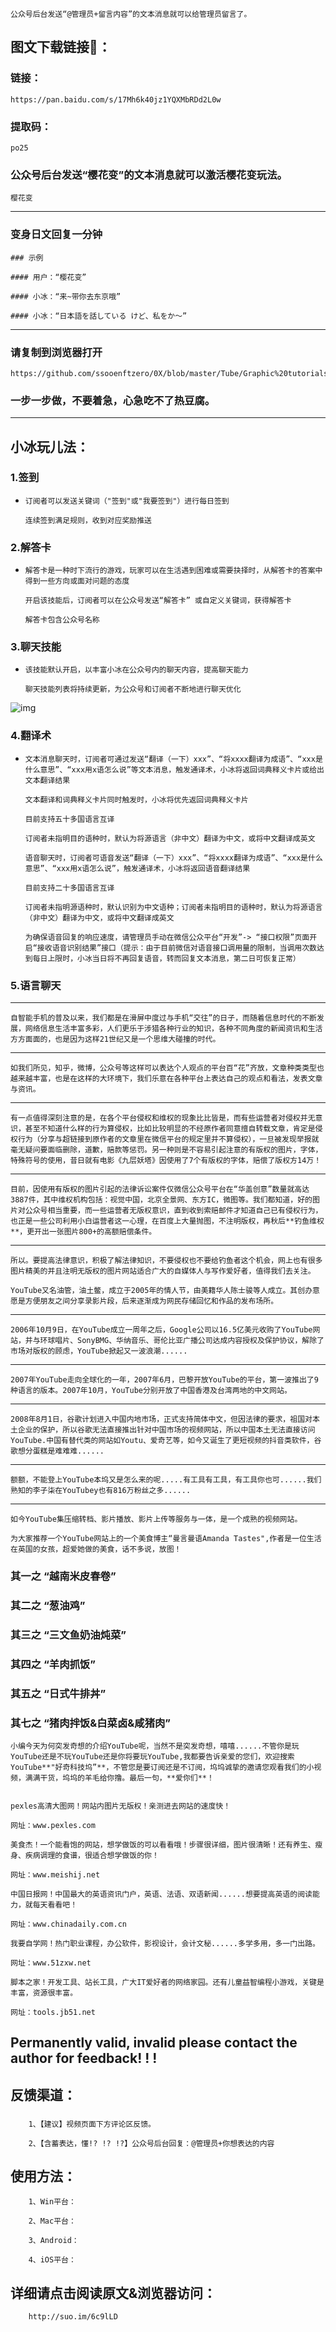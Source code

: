 ```
公众号后台发送“@管理员+留言内容”的文本消息就可以给管理员留言了。​
```

## 图文下载链接🔗：

### 链接：

```
https://pan.baidu.com/s/17Mh6k40jz1YQXMbRDd2L0w

```

### 提取码：

```
po25
```







### 公众号后台发送“樱花变”的文本消息就可以激活樱花变玩法。 

```
樱花变
```

------

### 变身日文回复一分钟

```
### 示例

#### 用户：“樱花变”

#### 小冰：“来~带你去东京哦”

#### 小冰：“日本語を話している けど、私をか～”
```





------



### 请复制到浏览器打开

```
https://github.com/ssooenftzero/0X/blob/master/Tube/Graphic%20tutorials/gen2.md
```

### 一步一步做，不要着急，心急吃不了热豆腐。

------









## **小冰玩儿法：**

###   **1.签到**

- ```
  订阅者可以发送关键词（"签到"或"我要签到"）进行每日签到
  
  连续签到满足规则，收到对应奖励推送
  ```

###   **2.解答卡**

- ```
  解答卡是一种时下流行的游戏，玩家可以在生活遇到困难或需要抉择时，从解答卡的答案中得到一些方向或面对问题的态度
  
  开启该技能后，订阅者可以在公众号发送“解答卡” 或自定义关键词，获得解答卡
  
  解答卡包含公众号名称
  ```

###   **3.聊天技能**

- ```
  该技能默认开启，以丰富小冰在公众号内的聊天内容，提高聊天能力
  
  聊天技能列表将持续更新，为公众号和订阅者不断地进行聊天优化
  ```

![img](https://mmbiz.qlogo.cn/mmbiz_png/kRmUTGY2G2wyfGGnfsKrZFl2YTXagibTAkJSUD7pEuRWlFPDQ0T4JFpOJqTticYDys9AibqkOLv4XOEhgVibuDL4dg/640?wx_fmt=png)

###   **4.翻译术**

- ```
  文本消息聊天时，订阅者可通过发送“翻译（一下）xxx”、“将xxxx翻译为成语”、“xxx是什么意思”、“xxx用x语怎么说”等文本消息，触发通译术，小冰将返回词典释义卡片或给出文本翻译结果
  
  文本翻译和词典释义卡片同时触发时，小冰将优先返回词典释义卡片
  
  目前支持五十多国语言互译
  
  订阅者未指明目的语种时，默认为将源语言（非中文）翻译为中文，或将中文翻译成英文
  
  语音聊天时，订阅者可语音发送“翻译（一下）xxx”、“将xxxx翻译为成语”、“xxx是什么意思”、“xxx用x语怎么说”，触发通译术，小冰将返回语音翻译结果
  
  目前支持二十多国语言互译
  
  订阅者未指明源语种时，默认识别为中文语种；订阅者未指明目的语种时，默认为将源语言（非中文）翻译为中文，或将中文翻译成英文
  
  为确保语音回复的响应速度，请管理员手动在微信公众平台“开发”-> “接口权限”页面开启“接收语音识别结果”接口（提示：由于目前微信对语音接口调用量的限制，当调用次数达到每日上限时，小冰当日将不再回复语音，转而回复文本消息，第二日可恢复正常）
  ```

###   5.语言聊天



------



```
自智能手机的普及以来，我们都是在滑屏中度过与手机“交往”的日子，而随着信息时代的不断发展，网络信息生活丰富多彩，人们更乐于涉猎各种行业的知识，各种不同角度的新闻资讯和生活方方面面的，也是因为这样21世纪又是一个思维大碰撞的时代。
```

------



```
如我们所见，知乎，微博，公众号等这样可以表达个人观点的平台百“花”齐放，文章种类类型也越来越丰富，也是在这样的大环境下，我们乐意在各种平台上表达自己的观点和看法，发表文章与资讯。
```

------



```
有一点值得深刻注意的是，在各个平台侵权和维权的现象比比皆是，而有些运营者对侵权并无意识，甚至不知道什么样的行为算侵权，比如比较明显的不经原作者同意擅自转载文章，肯定是侵权行为（分享与超链接到原作者的文章里在微信平台的规定里并不算侵权），一旦被发现举报就毫无疑问要面临删除，道歉，赔款等惩罚。另一种则是不容易引起注意的有版权的图片，字体，特殊符号的使用，昔日就有电影《九层妖塔》因使用了7个有版权的字体，赔偿了版权方14万！
```

------



```
目前，因使用有版权的图片引起的法律诉讼案件仅微信公众号平台在“华盖创意”数量就高达3887件，其中维权机构包括：视觉中国，北京全景网、东方IC，微图等。我们都知道，好的图片对公众号相当重要，而一些运营者无版权意识，直到收到索赔邮件才知道自己已有侵权行为，也正是一些公司利用小白运营者这一心理，在百度上大量抛图，不注明版权，再秋后**钓鱼维权**，更开出一张图片800+的高额赔偿条件。
```



------



```
所以。要提高法律意识，积极了解法律知识，不要侵权也不要给钓鱼者这个机会，网上也有很多图片精美的并且注明无版权的图片网站适合广大的自媒体人与写作爱好者，值得我们去关注。
```



















```
YouTube又名油管，油土鳖，成立于2005年的情人节，由美籍华人陈士骏等人成立。其创办意愿是方便朋友之间分享录影片段，后来逐渐成为网民存储回忆和作品的发布场所。
```

------

```
2006年10月9日，在YouTube成立一周年之后，Google公司以16.5亿美元收购了YouTube网站，并与环球唱片、SonyBMG、华纳音乐、哥伦比亚广播公司达成内容授权及保护协议，解除了市场对版权的顾虑，YouTube掀起又一波浪潮......
```

------

```
2007年YouTube走向全球化的一年，2007年6月，巴黎开放YouTube的平台，第一波推出了9种语言的版本。2007年10月，YouTube分别开放了中国香港及台湾两地的中文网站。
```

------

```
2008年8月1日，谷歌计划进入中国内地市场，正式支持简体中文，但因法律的要求，祖国对本土企业的保护，所以谷歌无法直接推出针对中国市场的视频网站，所以中国本土无法直接访问YouTube.中国有替代类的网站如Youtu、爱奇艺等，如今又诞生了更短视频的抖音类软件，谷歌想分蛋糕是难难难......
```

------

```
额额，不能登上YouTube本坞又是怎么来的呢.....有工具有工具，有工具你也可......我们熟知的李子柒在YouTubey也有816万粉丝之多......
```



------

```
如今YouTube集压缩转档、影片播放、影片上传等服务与一体，是一个成熟的视频网站。
```









```
为大家推荐一个YouTube网站上的一个美食博主“曼言曼语Amanda Tastes",作者是一位生活在英国的女孩，超爱她做的美食，话不多说，放图！
```



### 其一之 **“越南米皮春卷”**

### 其二之 **“葱油鸡”**

### 其三之  **“三文鱼奶油炖菜”**

### 其四之 **“羊肉抓饭”**

### 其五之 **“日式牛排丼”**

### 其七之 **“猪肉拌饭&白菜卤&咸猪肉”**

```
小编今天为何突发奇想的介绍YouTube呢，当然不是突发奇想，嘻嘻......不管你是玩YouTube还是不玩YouTube还是你将要玩YouTube,我都要告诉亲爱的您们，欢迎搜索YouTube**"好奇科技坞”**，不管您是要订阅还是不订阅，坞坞诚挚的邀请您观看我们的小视频，满满干货，坞坞的羊毛给你撸。最后一句，**爱你们**！


```









```
pexles高清大图网！网站内图片无版权！亲测进去网站的速度快！

网址：www.pexles.com

```

```
美食杰！一个能看饱的网站，想学做饭的可以看看哦！步骤很详细，图片很清晰！还有养生、瘦身、疾病调理的食谱，很适合想学做饭的你！

网址：www.meishij.net
```

```
中国日报网！中国最大的英语资讯门户，英语、法语、双语新闻......想要提高英语的阅读能力，就每天看看吧！

网址：www.chinadaily.com.cn
```

```
我要自学网！热门职业课程，办公软件，影视设计，会计文秘......多学多用，多一门出路。

网址：www.51zxw.net
```

```
脚本之家！开发工具、站长工具，广大IT爱好者的网络家园。还有儿童益智编程小游戏，关键是丰富，资源很丰富。

网址：tools.jb51.net
```













## Permanently valid, invalid please contact the author for feedback! ! !



## 反馈渠道：

### 	

```
	1、【建议】视频页面下方评论区反馈。

	2、【含蓄表达，懂!? !? !?】公众号后台回复：@管理员+你想表达的内容
```



##  

## 使用方法：

```
	1、Win平台：

	2、Mac平台：

	3、Android：

    4、iOS平台：

```



## 详细请点击阅读原文&浏览器访问：

```
	http://suo.im/6c9lLD

```




